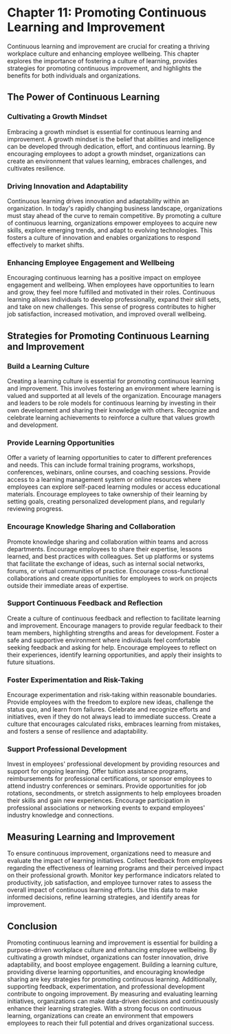 Chapter 11: Promoting Continuous Learning and Improvement
=========================================================

Continuous learning and improvement are crucial for creating a thriving workplace culture and enhancing employee wellbeing. This chapter explores the importance of fostering a culture of learning, provides strategies for promoting continuous improvement, and highlights the benefits for both individuals and organizations.

**The Power of Continuous Learning**
------------------------------------

### Cultivating a Growth Mindset

Embracing a growth mindset is essential for continuous learning and improvement. A growth mindset is the belief that abilities and intelligence can be developed through dedication, effort, and continuous learning. By encouraging employees to adopt a growth mindset, organizations can create an environment that values learning, embraces challenges, and cultivates resilience.

### Driving Innovation and Adaptability

Continuous learning drives innovation and adaptability within an organization. In today's rapidly changing business landscape, organizations must stay ahead of the curve to remain competitive. By promoting a culture of continuous learning, organizations empower employees to acquire new skills, explore emerging trends, and adapt to evolving technologies. This fosters a culture of innovation and enables organizations to respond effectively to market shifts.

### Enhancing Employee Engagement and Wellbeing

Encouraging continuous learning has a positive impact on employee engagement and wellbeing. When employees have opportunities to learn and grow, they feel more fulfilled and motivated in their roles. Continuous learning allows individuals to develop professionally, expand their skill sets, and take on new challenges. This sense of progress contributes to higher job satisfaction, increased motivation, and improved overall wellbeing.

**Strategies for Promoting Continuous Learning and Improvement**
----------------------------------------------------------------

### Build a Learning Culture

Creating a learning culture is essential for promoting continuous learning and improvement. This involves fostering an environment where learning is valued and supported at all levels of the organization. Encourage managers and leaders to be role models for continuous learning by investing in their own development and sharing their knowledge with others. Recognize and celebrate learning achievements to reinforce a culture that values growth and development.

### Provide Learning Opportunities

Offer a variety of learning opportunities to cater to different preferences and needs. This can include formal training programs, workshops, conferences, webinars, online courses, and coaching sessions. Provide access to a learning management system or online resources where employees can explore self-paced learning modules or access educational materials. Encourage employees to take ownership of their learning by setting goals, creating personalized development plans, and regularly reviewing progress.

### Encourage Knowledge Sharing and Collaboration

Promote knowledge sharing and collaboration within teams and across departments. Encourage employees to share their expertise, lessons learned, and best practices with colleagues. Set up platforms or systems that facilitate the exchange of ideas, such as internal social networks, forums, or virtual communities of practice. Encourage cross-functional collaborations and create opportunities for employees to work on projects outside their immediate areas of expertise.

### Support Continuous Feedback and Reflection

Create a culture of continuous feedback and reflection to facilitate learning and improvement. Encourage managers to provide regular feedback to their team members, highlighting strengths and areas for development. Foster a safe and supportive environment where individuals feel comfortable seeking feedback and asking for help. Encourage employees to reflect on their experiences, identify learning opportunities, and apply their insights to future situations.

### Foster Experimentation and Risk-Taking

Encourage experimentation and risk-taking within reasonable boundaries. Provide employees with the freedom to explore new ideas, challenge the status quo, and learn from failures. Celebrate and recognize efforts and initiatives, even if they do not always lead to immediate success. Create a culture that encourages calculated risks, embraces learning from mistakes, and fosters a sense of resilience and adaptability.

### Support Professional Development

Invest in employees' professional development by providing resources and support for ongoing learning. Offer tuition assistance programs, reimbursements for professional certifications, or sponsor employees to attend industry conferences or seminars. Provide opportunities for job rotations, secondments, or stretch assignments to help employees broaden their skills and gain new experiences. Encourage participation in professional associations or networking events to expand employees' industry knowledge and connections.

**Measuring Learning and Improvement**
--------------------------------------

To ensure continuous improvement, organizations need to measure and evaluate the impact of learning initiatives. Collect feedback from employees regarding the effectiveness of learning programs and their perceived impact on their professional growth. Monitor key performance indicators related to productivity, job satisfaction, and employee turnover rates to assess the overall impact of continuous learning efforts. Use this data to make informed decisions, refine learning strategies, and identify areas for improvement.

**Conclusion**
--------------

Promoting continuous learning and improvement is essential for building a purpose-driven workplace culture and enhancing employee wellbeing. By cultivating a growth mindset, organizations can foster innovation, drive adaptability, and boost employee engagement. Building a learning culture, providing diverse learning opportunities, and encouraging knowledge sharing are key strategies for promoting continuous learning. Additionally, supporting feedback, experimentation, and professional development contribute to ongoing improvement. By measuring and evaluating learning initiatives, organizations can make data-driven decisions and continuously enhance their learning strategies. With a strong focus on continuous learning, organizations can create an environment that empowers employees to reach their full potential and drives organizational success.
